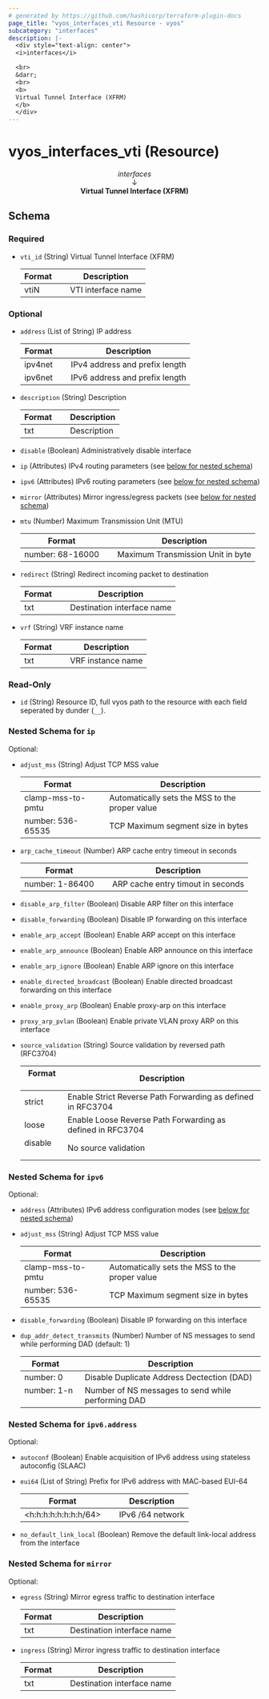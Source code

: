 ```yaml
---
# generated by https://github.com/hashicorp/terraform-plugin-docs
page_title: "vyos_interfaces_vti Resource - vyos"
subcategory: "interfaces"
description: |-
  <div style="text-align: center">
  <i>interfaces</i>

  <br>
  &darr;
  <br>
  <b>
  Virtual Tunnel Interface (XFRM)
  </b>
  </div>
---
```


# vyos_interfaces_vti (Resource)

<div style="text-align: center">
<i>interfaces</i>

<br>
&darr;
<br>
<b>
Virtual Tunnel Interface (XFRM)
</b>
</div>



<!-- schema generated by tfplugindocs -->
## Schema

### Required

- `vti_id` (String) Virtual Tunnel Interface (XFRM)

    |  Format &emsp; | Description  |
    |----------|---------------|
    |  vtiN  &emsp; |  VTI interface name  |

### Optional

- `address` (List of String) IP address

    |  Format &emsp; | Description  |
    |----------|---------------|
    |  ipv4net  &emsp; |  IPv4 address and prefix length  |
    |  ipv6net  &emsp; |  IPv6 address and prefix length  |
- `description` (String) Description

    |  Format &emsp; | Description  |
    |----------|---------------|
    |  txt  &emsp; |  Description  |
- `disable` (Boolean) Administratively disable interface
- `ip` (Attributes) IPv4 routing parameters (see [below for nested schema](#nestedatt--ip))
- `ipv6` (Attributes) IPv6 routing parameters (see [below for nested schema](#nestedatt--ipv6))
- `mirror` (Attributes) Mirror ingress/egress packets (see [below for nested schema](#nestedatt--mirror))
- `mtu` (Number) Maximum Transmission Unit (MTU)

    |  Format &emsp; | Description  |
    |----------|---------------|
    |  number: 68-16000  &emsp; |  Maximum Transmission Unit in byte  |
- `redirect` (String) Redirect incoming packet to destination

    |  Format &emsp; | Description  |
    |----------|---------------|
    |  txt  &emsp; |  Destination interface name  |
- `vrf` (String) VRF instance name

    |  Format &emsp; | Description  |
    |----------|---------------|
    |  txt  &emsp; |  VRF instance name  |

### Read-Only

- `id` (String) Resource ID, full vyos path to the resource with each field seperated by dunder (`__`).

<a id="nestedatt--ip"></a>
### Nested Schema for `ip`

Optional:

- `adjust_mss` (String) Adjust TCP MSS value

    |  Format &emsp; | Description  |
    |----------|---------------|
    |  clamp-mss-to-pmtu  &emsp; |  Automatically sets the MSS to the proper value  |
    |  number: 536-65535  &emsp; |  TCP Maximum segment size in bytes  |
- `arp_cache_timeout` (Number) ARP cache entry timeout in seconds

    |  Format &emsp; | Description  |
    |----------|---------------|
    |  number: 1-86400  &emsp; |  ARP cache entry timout in seconds  |
- `disable_arp_filter` (Boolean) Disable ARP filter on this interface
- `disable_forwarding` (Boolean) Disable IP forwarding on this interface
- `enable_arp_accept` (Boolean) Enable ARP accept on this interface
- `enable_arp_announce` (Boolean) Enable ARP announce on this interface
- `enable_arp_ignore` (Boolean) Enable ARP ignore on this interface
- `enable_directed_broadcast` (Boolean) Enable directed broadcast forwarding on this interface
- `enable_proxy_arp` (Boolean) Enable proxy-arp on this interface
- `proxy_arp_pvlan` (Boolean) Enable private VLAN proxy ARP on this interface
- `source_validation` (String) Source validation by reversed path (RFC3704)

    |  Format &emsp; | Description  |
    |----------|---------------|
    |  strict  &emsp; |  Enable Strict Reverse Path Forwarding as defined in RFC3704  |
    |  loose  &emsp; |  Enable Loose Reverse Path Forwarding as defined in RFC3704  |
    |  disable  &emsp; |  No source validation  |


<a id="nestedatt--ipv6"></a>
### Nested Schema for `ipv6`

Optional:

- `address` (Attributes) IPv6 address configuration modes (see [below for nested schema](#nestedatt--ipv6--address))
- `adjust_mss` (String) Adjust TCP MSS value

    |  Format &emsp; | Description  |
    |----------|---------------|
    |  clamp-mss-to-pmtu  &emsp; |  Automatically sets the MSS to the proper value  |
    |  number: 536-65535  &emsp; |  TCP Maximum segment size in bytes  |
- `disable_forwarding` (Boolean) Disable IP forwarding on this interface
- `dup_addr_detect_transmits` (Number) Number of NS messages to send while performing DAD (default: 1)

    |  Format &emsp; | Description  |
    |----------|---------------|
    |  number: 0  &emsp; |  Disable Duplicate Address Dectection (DAD)  |
    |  number: 1-n  &emsp; |  Number of NS messages to send while performing DAD  |

<a id="nestedatt--ipv6--address"></a>
### Nested Schema for `ipv6.address`

Optional:

- `autoconf` (Boolean) Enable acquisition of IPv6 address using stateless autoconfig (SLAAC)
- `eui64` (List of String) Prefix for IPv6 address with MAC-based EUI-64

    |  Format &emsp; | Description  |
    |----------|---------------|
    |  <h:h:h:h:h:h:h:h/64>  &emsp; |  IPv6 /64 network  |
- `no_default_link_local` (Boolean) Remove the default link-local address from the interface



<a id="nestedatt--mirror"></a>
### Nested Schema for `mirror`

Optional:

- `egress` (String) Mirror egress traffic to destination interface

    |  Format &emsp; | Description  |
    |----------|---------------|
    |  txt  &emsp; |  Destination interface name  |
- `ingress` (String) Mirror ingress traffic to destination interface

    |  Format &emsp; | Description  |
    |----------|---------------|
    |  txt  &emsp; |  Destination interface name  |
